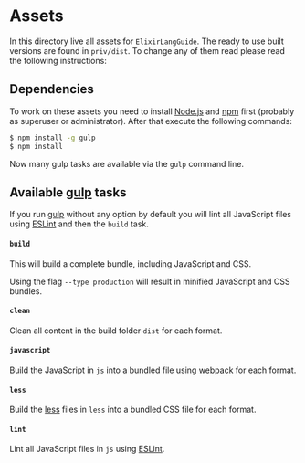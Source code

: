 # Assets

In this directory live all assets for `ElixirLangGuide`. The ready to
use built versions are found in `priv/dist`. To change any of them read please
read the following instructions:

## Dependencies

To work on these assets you need to install [Node.js] and [npm] first (probably
as superuser or administrator). After that execute the following commands:

```bash
$ npm install -g gulp
$ npm install
```

Now many gulp tasks are available via the `gulp` command line.

## Available [gulp] tasks

If you run [gulp] without any option by default you will lint all JavaScript
files using [ESLint] and then the `build` task.

#### `build`

This will build a complete bundle, including JavaScript and CSS.

Using the flag `--type production` will result in minified JavaScript and CSS
bundles.

#### `clean`

Clean all content in the build folder `dist` for each format.

#### `javascript`

Build the JavaScript in `js` into a bundled file using [webpack] for each
format.

#### `less`

Build the [less] files in `less` into a bundled CSS file for each format.

#### `lint`

Lint all JavaScript files in `js` using [ESLint].

[Node.js]: https://nodejs.org/
[npm]: https://www.npmjs.com/
[gulp]: https://www.npmjs.com/package/gulp
[webpack]: http://webpack.github.io/
[less]: http://lesscss.org/
[ESLint]: http://eslint.org/
